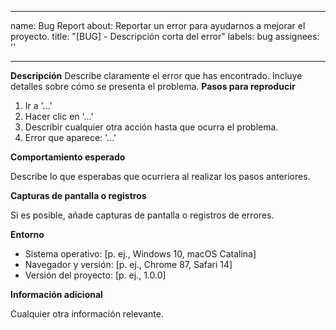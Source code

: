 
---

name: Bug Report
about: Reportar un error para ayudarnos a mejorar el proyecto.
title: "[BUG] - Descripción corta del error"
labels: bug
assignees: ''

---

**Descripción**
Describe claramente el error que has encontrado. Incluye detalles sobre cómo se presenta el problema.
**Pasos para reproducir**

1. Ir a '...'
2. Hacer clic en '...'
3. Describir cualquier otra acción hasta que ocurra el problema.
4. Error que aparece: '...'

**Comportamiento esperado**

Describe lo que esperabas que ocurriera al realizar los pasos anteriores.

**Capturas de pantalla o registros**

Si es posible, añade capturas de pantalla o registros de errores.

**Entorno**

- Sistema operativo: [p. ej., Windows 10, macOS Catalina]
- Navegador y versión: [p. ej., Chrome 87, Safari 14]
- Versión del proyecto: [p. ej., 1.0.0]

**Información adicional**

Cualquier otra información relevante.